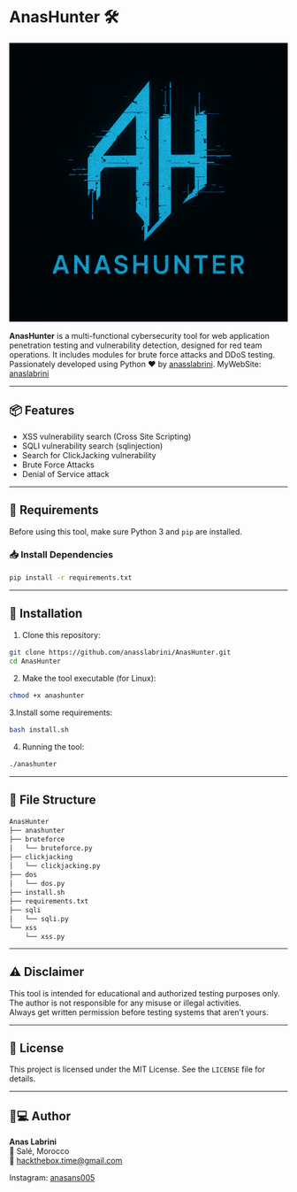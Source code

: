 # AnasHunter 🛠

![AH Logo](AH.png)

**AnasHunter** is a multi-functional cybersecurity tool for web application penetration testing and vulnerability detection, designed for red team operations. It includes modules for brute force attacks and DDoS testing.
Passionately developed using Python ❤ by [anasslabrini](https://github.com/anasslabrini).
MyWebSite: [anaslabrini](https://anaslabrini.netlify.app)

---

## 📦 Features

-  XSS vulnerability search (Cross Site Scripting)
-  SQLI vulnerability search (sqlinjection)
-  Search for ClickJacking vulnerability
-  Brute Force Attacks
-  Denial of Service attack

---

## 🧰 Requirements

Before using this tool, make sure Python 3 and `pip` are installed.

### 📥 Install Dependencies

```bash
pip install -r requirements.txt
```

---

## 🚀 Installation

1. Clone this repository:

```bash
git clone https://github.com/anasslabrini/AnasHunter.git
cd AnasHunter
```

2. Make the tool executable (for Linux):

```bash
chmod +x anashunter
```

3.Install some requirements:

```bash
bash install.sh
```

4. Running the tool:

```bash
./anashunter
```

---

## 📁 File Structure

```
AnasHunter
├── anashunter
├── bruteforce
│   └── bruteforce.py
├── clickjacking
│   └── clickjacking.py
├── dos
│   └── dos.py
├── install.sh
├── requirements.txt
├── sqli
│   └── sqli.py
└── xss
    └── xss.py
```

---

## ⚠️ Disclaimer

This tool is intended for educational and authorized testing purposes only.  
The author is not responsible for any misuse or illegal activities.  
Always get written permission before testing systems that aren’t yours.

---

## 🪪 License

This project is licensed under the MIT License. See the `LICENSE` file for details.

---

## 👨💻 Author

**Anas Labrini**  
📍 Salé, Morocco  
📧 hackthebox.time@gmail.com


Instagram: [anasans005](https://www.instagram.com/anasans005?igsh=dzNsOXN3Nm9INmVk)
